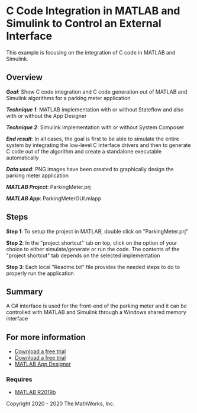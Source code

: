 # **C Code Integration in MATLAB and Simulink to Control an External Interface**
This example is focusing on the integration of C code in MATLAB and Simulink.

## **Overview**

***Goal***: Show C code integration and C code generation out of MATLAB and Simulink algorithms for a parking meter application

***Technique 1***: MATLAB implementation with or without Stateflow and also with or without the App Designer

***Technique 2***: Simulink implementation with or without System Composer

***End result***: In all cases, the goal is first to be able to simulate the entire system by integrating the low-level C interface drivers and then to generate C code out of the algorithm and create a standalone executable automatically

***Data used***: PNG images have been created to graphically design the parking meter application

***MATLAB Project***: ParkingMeter.prj

***MATLAB App***: ParkingMeterGUI.mlapp

## **Steps**

**Step 1**: To setup the project in MATLAB, double click on "ParkingMeter.prj"

**Step 2**: In the "project shortcut" tab on top, click on the option of your choice to either simulate/generate or run the code.
The contents of the "project shortcut" tab depends on the selected implementation

**Step 3**: Each local "Readme.txt" file provides the needed steps to do to properly run the application

## **Summary**
A C# interface is used for the front-end of the parking meter and it can be controlled with MATLAB and Simulink through a Windows shared memory interface

## **For more information**
* [Download a free trial](https://www.mathworks.com/campaigns/products/trials.html?prodcode=ML)
* [Download a free trial](https://www.mathworks.com/campaigns/products/trials.html?prodcode=SL)
* [MATLAB App Designer](https://www.mathworks.com/products/matlab/app-designer.html)

### **Requires**

- [MATLAB R2019b](https://www.mathworks.com/products/matlab.html)

Copyright 2020 - 2020 The MathWorks, Inc.

